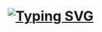 # <h1 align="center">[![Typing SVG](http://readme-typing-svg.herokuapp.com?color=%2335B0FF&size=30&lines=Hi%2C+I'm+Karina+Gomes;I'm+a+Q.A+Tester)](https://git.io/typing-svg)
